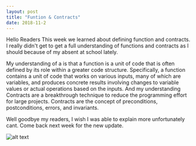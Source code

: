 ```yaml
---
layout: post
title: "Funtion & Contracts"
date: 2018-11-2
---
```


 <p> Hello Readers 
 This week we learned about defining function and contracts. I really didn't get to get a full understanding of functions and contracts as I should because of my absent at school lately.  </p>

<p> 
My understanding of a is that a function is a unit of code that is often defined by its role within a greater code structure. Specifically, a function contains a unit of code that works on various inputs, many of which are variables, and produces concrete results involving changes to variable values or actual operations based on the inputs. And my understanding  Contracts are a breakthrough technique to reduce the programming effort for large projects. Contracts are the concept of preconditions, postconditions, errors, and invariants.
</p>

<p> 
Well goodbye my readers, I wish I was able to explain more unfortunately cant. Come back next week for the new update.
</p>

![alt text](https://cdn74.picsart.com/194895568002202.gif?r1024x1024)
